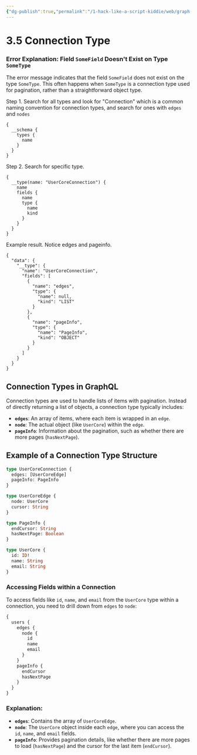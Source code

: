 ```yaml
---
{"dg-publish":true,"permalink":"/1-hack-like-a-script-kiddie/web/graph-ql/5-connection-type/","noteIcon":"","created":"2025-04-15T14:11:19.603-04:00"}
---
```





















# 3.5 Connection Type


### Error Explanation: Field `SomeField` Doesn't Exist on Type `SomeType`

The error message indicates that the field `SomeField` does not exist on the type `SomeType`. This often happens when `SomeType` is a connection type used for pagination, rather than a straightforward object type.




Step 1.  Search for all types and look for "Connection"  which is a common naming convention for connection types, and search for ones with `edges` and `nodes`
```
{
  __schema {
    types {
      name
    }
  }
}

```
Step 2. Search for specific type. 
```
{
  __type(name: "UserCoreConnection") {
    name
    fields {
      name
      type {
        name
        kind
      }
    }
  }
}
```

Example result. Notice edges and pageinfo. 
```
{
  "data": {
    "__type": {
      "name": "UserCoreConnection",
      "fields": [
        {
          "name": "edges",
          "type": {
            "name": null,
            "kind": "LIST"
          }
        },
        {
          "name": "pageInfo",
          "type": {
            "name": "PageInfo",
            "kind": "OBJECT"
          }
        }
      ]
    }
  }
}
```




## Connection Types in GraphQL

Connection types are used to handle lists of items with pagination. Instead of directly returning a list of objects, a connection type typically includes:
- **`edges`**: An array of items, where each item is wrapped in an `edge`.
- **`node`**: The actual object (like `UserCore`) within the `edge`.
- **`pageInfo`**: Information about the pagination, such as whether there are more pages (`hasNextPage`).

## Example of a Connection Type Structure

```graphql
type UserCoreConnection {
  edges: [UserCoreEdge]
  pageInfo: PageInfo
}

type UserCoreEdge {
  node: UserCore
  cursor: String
}

type PageInfo {
  endCursor: String
  hasNextPage: Boolean
}

type UserCore {
  id: ID!
  name: String
  email: String
}
```

### Accessing Fields within a Connection

To access fields like `id`, `name`, and `email` from the `UserCore` type within a connection, you need to drill down from `edges` to `node`:

```graphql
{
  users {
    edges {
      node {
        id
        name
        email
      }
    }
    pageInfo {
      endCursor
      hasNextPage
    }
  }
}
```

### Explanation:
- **`edges`**: Contains the array of `UserCoreEdge`.
- **`node`**: The `UserCore` object inside each `edge`, where you can access the `id`, `name`, and `email` fields.
- **`pageInfo`**: Provides pagination details, like whether there are more pages to load (`hasNextPage`) and the cursor for the last item (`endCursor`).

